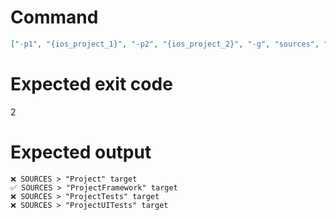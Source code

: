 # Command
```json
["-p1", "{ios_project_1}", "-p2", "{ios_project_2}", "-g", "sources", "-f", "console"]
```

# Expected exit code
2

# Expected output
```
❌ SOURCES > "Project" target
✅ SOURCES > "ProjectFramework" target
❌ SOURCES > "ProjectTests" target
❌ SOURCES > "ProjectUITests" target


```
